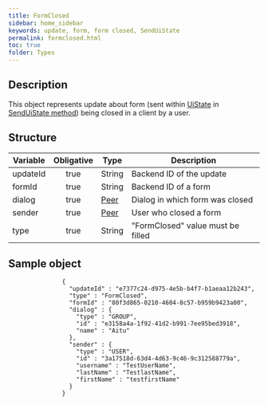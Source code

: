 ```yaml
---
title: FormClosed
sidebar: home_sidebar
keywords: update, form, form closed, SendUiState
permalink: formclosed.html
toc: true
folder: Types
---
```


## Description

 This object represents update  about form (sent within [UiState](https://btsdigital.github.io/bot-api-contract/uistate.html) in [SendUiState method](https://btsdigital.github.io/bot-api-contract/SendUiState.html)) being closed in a client by a user.


## Structure

| Variable  | Obligative  |Type| Description
|---|:---:|---|---|
| updateId  | true |String| Backend ID of the update |
| formId  | true |String| Backend ID of a form |
| dialog  | true |[Peer](https://btsdigital.github.io/bot-api-contract/peer.html) |  Dialog in which form was closed |
| sender  | true |[Peer](https://btsdigital.github.io/bot-api-contract/peer.html) |  User who closed a form  |
| type  | true | String | "FormClosed" value must be filled

## Sample object

```
               {
                 "updateId" : "e7377c24-d975-4e5b-b4f7-b1aeaa12b243",
                 "type" : "FormClosed",
                 "formId" : "80f3d865-0210-4604-8c57-b959b9423a00",
                 "dialog" : {
                   "type" : "GROUP",
                   "id" : "e3158a4a-1f92-41d2-b991-7ee95bed3918",
                   "name" : "Aitu"
                 },
                 "sender" : {
                   "type" : "USER",
                   "id" : "3a17518d-63d4-4d63-9c46-9c312588779a",
                   "username" : "TestUserName",
                   "lastName" : "TestlastName",
                   "firstName" : "testfirstName"
                 }
               }
```
